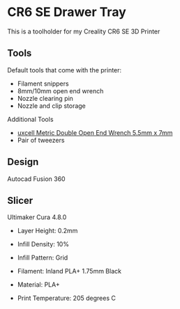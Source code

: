 # CR6 SE Drawer Tray

This is a toolholder for my Creality CR6 SE 3D Printer

## Tools

Default tools that come with the printer:

- Filament snippers
- 8mm/10mm open end wrench
- Nozzle clearing pin
- Nozzle and clip storage

Additional Tools

- [uxcell Metric Double Open End Wrench 5.5mm x 7mm](https://smile.amazon.com/gp/product/B07D4B8GWW)
- Pair of tweezers

## Design

Autocad Fusion 360 

## Slicer

Ultimaker Cura 4.8.0

- Layer Height: 0.2mm
- Infill Density: 10%
- Infill Pattern: Grid

- Filament: Inland PLA+ 1.75mm Black
- Material: PLA+
- Print Temperature: 205 degrees C

